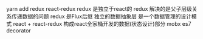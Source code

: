 yarn add redux react-redux
redux 是独立于react的
redux 解决的是父子层级关系传递数据的问题
redux 是Flux后继 独立的数据抽象层 是一个数据管理的设计模式
react + react-redux 构成react全家桶开发的数据(状态设计)部分
mobx es7 decorator